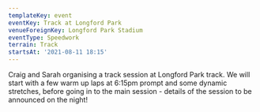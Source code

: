 ```yaml
---
templateKey: event
eventKey: Track at Longford Park
venueForeignKey: Longford Park Stadium
eventType: Speedwork
terrain: Track
startsAt: '2021-08-11 18:15'
---
```

Craig and Sarah organising a track session at Longford Park track. We will start with a few 
warm up laps at 6:15pm prompt and some dynamic stretches, before going in to the main session - details of the session 
to be announced on the night!
